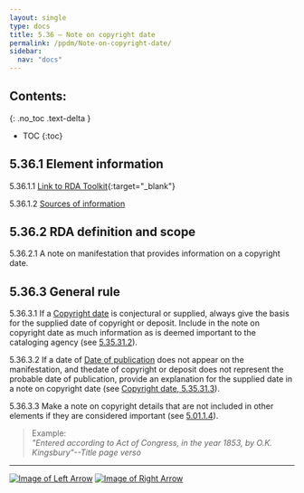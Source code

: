 ```yaml
---
layout: single
type: docs
title: 5.36 — Note on copyright date
permalink: /ppdm/Note-on-copyright-date/
sidebar:
  nav: "docs"
---
```


## Contents:
{: .no_toc .text-delta }

- TOC
{:toc}

## 5.36.1 Element information

<a name="5.36.1.1">5.36.1.1</a> [Link to RDA Toolkit](https://beta.rdatoolkit.org/Content/Index?externalId=en-US_ala-ecaba0d1-b8ef-3549-9e6e-29685004e392){:target="_blank"}

<a name="5.36.1.2">5.36.1.2</a> [Sources of information](/DCRMR/additional-notes/#9011-sources-of-information)

## 5.36.2 RDA definition and scope

<a name="5.36.2.1">5.36.2.1</a> A note on manifestation that provides information on a copyright date.

## 5.36.3 General rule 

<a name="5.36.3.1">5.36.3.1</a> If a [Copyright date](/DCRMR/ppdm/Copyright-date/) is conjectural or supplied, always give the basis for the supplied date of copyright or deposit.  Include in the note on copyright date as much information as is deemed important to the cataloging agency (see [5.35.31.2](/DCRMR/ppdm/Copyright-date/#5.35.31.2)).

<a name="5.36.3.2">5.36.3.2</a> If a date of [Date of publication](/DCRMR/ppdm/Date-of-publication/) does not appear on the manifestation, and thedate of copyright or deposit does not represent the probable date of publication, provide an explanation for the supplied date in a note on copyright date (see [Copyright date, 5.35.31.3](/DCRMR/ppdm/Copyright-date/#5.35.31.3)).

<a name="5.36.3.3">5.36.3.3</a> Make a note on copyright details that are not included in other elements if they are considered important (see [5.01.1.4](/DCRMR/ppdm/#5.01.1.4)).

>Example:  
><CITE>"Entered according to Act of Congress, in the year 1853, by O.K. Kingsbury"--Title page verso</CITE>

---

[![Image of Left Arrow](https://rbms-bsc.github.io/DCRMR/assets/pictures/navigation/Arrow_Left.png "5.35 — Copyright date")](/DCRMR/ppdm/Copyright-date/) [![Image of Right Arrow](https://rbms-bsc.github.io/DCRMR/assets/pictures/navigation/Arrow_Right.png "6 — Physical Description")](/DCRMR/phys-desc/)